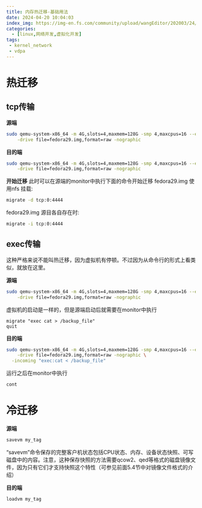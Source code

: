 ```yaml
---
title: 内存热迁移-基础用法
date: 2024-04-20 10:04:03
index_img: https://img-en.fs.com/community/upload/wangEditor/202003/24/_1585046553_TZOmBePO8Z.jpg
categories:
  - [linux,网络开发,虚拟化开发]
tags:
 - kernel_network
 - vdpa
---
```


# 热迁移

## tcp传输
**源端**
```sh
sudo qemu-system-x86_64 -m 4G,slots=4,maxmem=128G -smp 4,maxcpus=16 --enable-kvm \
    -drive file=fedora29.img,format=raw -nographic
```

**目的端**
```sh
sudo qemu-system-x86_64 -m 4G,slots=4,maxmem=128G -smp 4,maxcpus=16 --enable-kvm \
    -drive file=fedora29.img,format=raw -nographic
```

**开始迁移**
此时可以在源端的monitor中执行下面的命令开始迁移
fedora29.img 使用nfs 挂载:
```sh
migrate -d tcp:0:4444
```
fedora29.img 源目各自存在时:
```sh
migrate -i tcp:0:4444
```

## exec传输
这种严格来说不能叫热迁移，因为虚拟机有停顿。不过因为从命令行的形式上看类似，就放在这里。

**源端**
```sh
sudo qemu-system-x86_64 -m 4G,slots=4,maxmem=128G -smp 4,maxcpus=16 --enable-kvm \
    -drive file=fedora29.img,format=raw -nographic
```
虚拟机的启动是一样的，但是源端启动后就需要在monitor中执行

```
migrate "exec cat > /backup_file"
quit
```

**目的端**
```sh
sudo qemu-system-x86_64 -m 4G,slots=4,maxmem=128G -smp 4,maxcpus=16 --enable-kvm \
    -drive file=fedora29.img,format=raw -nographic \
  -incoming "exec:cat < /backup_file"
```

运行之后在monitor中执行
```sh
cont
```

# 冷迁移
**源端**
```sh
savevm my_tag
```
“savevm”命令保存的完整客户机状态包括CPU状态、内存、设备状态快照、可写磁盘中的内容。注意，这种保存快照的方法需要qcow2、qed等格式的磁盘镜像文件，因为只有它们才支持快照这个特性（可参见前面5.4节中对镜像文件格式的介绍）

**目的端**
```sh
loadvm my_tag
```
